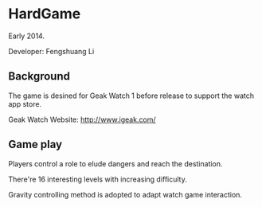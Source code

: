 # HardGame

Early 2014.

Developer: Fengshuang Li

## Background

The game is desined for Geak Watch 1 before release to support the watch app store.

Geak Watch Website: http://www.igeak.com/

## Game play

Players control a role to elude dangers and reach the destination.

There're 16 interesting levels with increasing difficulty.

Gravity controlling method is adopted to adapt watch game interaction.







